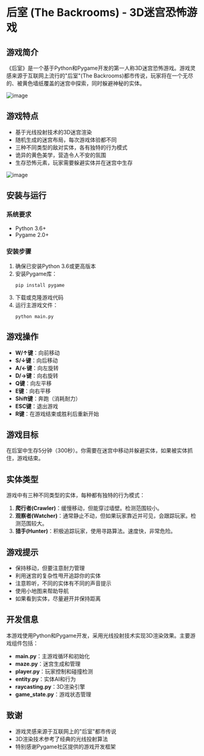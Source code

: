 # 后室 (The Backrooms) - 3D迷宫恐怖游戏

## 游戏简介

《后室》是一个基于Python和Pygame开发的第一人称3D迷宫恐怖游戏。游戏灵感来源于互联网上流行的"后室"(The Backrooms)都市传说，玩家将在一个无尽的、被黄色墙纸覆盖的迷宫中探索，同时躲避神秘的实体。

![image](https://github.com/user-attachments/assets/272144e0-cb98-47da-a522-cf1b64fe774d)

## 游戏特点

- 基于光线投射技术的3D迷宫渲染
- 随机生成的迷宫布局，每次游戏体验都不同
- 三种不同类型的敌对实体，各有独特的行为模式
- 诡异的黄色美学，营造令人不安的氛围
- 生存恐怖元素，玩家需要躲避实体并在迷宫中生存

![image](https://github.com/user-attachments/assets/180096f0-4e04-44a4-97c2-1488548cc131)



## 安装与运行

### 系统要求

- Python 3.6+
- Pygame 2.0+

### 安装步骤

1. 确保已安装Python 3.6或更高版本
2. 安装Pygame库：
   ```
   pip install pygame
   ```
3. 下载或克隆游戏代码
4. 运行主游戏文件：
   ```
   python main.py
   ```

## 游戏操作

- **W/↑键**：向前移动
- **S/↓键**：向后移动
- **A/←键**：向左旋转
- **D/→键**：向右旋转
- **Q键**：向左平移
- **E键**：向右平移
- **Shift键**：奔跑（消耗耐力）
- **ESC键**：退出游戏
- **R键**：在游戏结束或胜利后重新开始

## 游戏目标

在后室中生存5分钟（300秒）。你需要在迷宫中移动并躲避实体，如果被实体抓住，游戏结束。

## 实体类型

游戏中有三种不同类型的实体，每种都有独特的行为模式：

1. **爬行者(Crawler)**：缓慢移动，但能穿过墙壁。检测范围较小。
2. **观察者(Watcher)**：通常静止不动，但如果玩家靠近并可见，会跟踪玩家。检测范围较大。
3. **猎手(Hunter)**：积极追踪玩家，使用寻路算法。速度快，非常危险。

## 游戏提示

- 保持移动，但要注意耐力管理
- 利用迷宫的复杂性甩开追踪你的实体
- 注意聆听，不同的实体有不同的声音提示
- 使用小地图来帮助导航
- 如果看到实体，尽量避开并保持距离

## 开发信息

本游戏使用Python和Pygame开发，采用光线投射技术实现3D渲染效果。主要游戏组件包括：

- **main.py**：主游戏循环和初始化
- **maze.py**：迷宫生成和管理
- **player.py**：玩家控制和碰撞检测
- **entity.py**：实体AI和行为
- **raycasting.py**：3D渲染引擎
- **game_state.py**：游戏状态管理

## 致谢

- 游戏灵感来源于互联网上的"后室"都市传说
- 3D渲染技术参考了经典的光线投射算法
- 特别感谢Pygame社区提供的游戏开发框架
